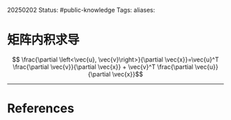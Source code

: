 20250202
Status: #public-knowledge
Tags: 
aliases: 
# 矩阵内积求导
$$
\frac{\partial \left<\vec{u}, \vec{v}\right>}{\partial \vec{x}}=\vec{u}^T \frac{\partial \vec{v}}{\partial \vec{x}} + \vec{v}^T \frac{\partial \vec{u}}{\partial \vec{x}}$$













---
# References
